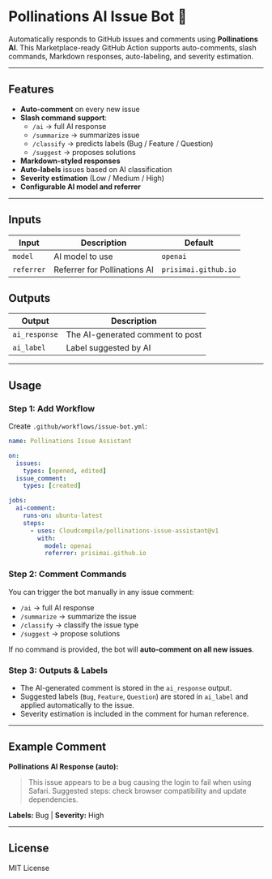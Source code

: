 # Pollinations AI Issue Bot 🤖

Automatically responds to GitHub issues and comments using **Pollinations AI**. This Marketplace-ready GitHub Action supports auto-comments, slash commands, Markdown responses, auto-labeling, and severity estimation.

---

## Features

- **Auto-comment** on every new issue
- **Slash command support**:
  - `/ai` → full AI response
  - `/summarize` → summarizes issue
  - `/classify` → predicts labels (Bug / Feature / Question)
  - `/suggest` → proposes solutions
- **Markdown-styled responses**
- **Auto-labels** issues based on AI classification
- **Severity estimation** (Low / Medium / High)
- **Configurable AI model and referrer**

---

## Inputs

| Input | Description | Default |
|-------|-------------|---------|
| `model` | AI model to use | `openai` |
| `referrer` | Referrer for Pollinations AI | `prisimai.github.io` |

## Outputs

| Output | Description |
|--------|-------------|
| `ai_response` | The AI-generated comment to post |
| `ai_label` | Label suggested by AI |

---

## Usage

### Step 1: Add Workflow

Create `.github/workflows/issue-bot.yml`:

```yaml
name: Pollinations Issue Assistant

on:
  issues:
    types: [opened, edited]
  issue_comment:
    types: [created]

jobs:
  ai-comment:
    runs-on: ubuntu-latest
    steps:
      - uses: Cloudcompile/pollinations-issue-assistant@v1
        with:
          model: openai
          referrer: prisimai.github.io
```

### Step 2: Comment Commands

You can trigger the bot manually in any issue comment:

- `/ai` → full AI response
- `/summarize` → summarize the issue
- `/classify` → classify the issue type
- `/suggest` → propose solutions

If no command is provided, the bot will **auto-comment on all new issues**.

### Step 3: Outputs & Labels

- The AI-generated comment is stored in the `ai_response` output.
- Suggested labels (`Bug`, `Feature`, `Question`) are stored in `ai_label` and applied automatically to the issue.
- Severity estimation is included in the comment for human reference.

---

## Example Comment

**Pollinations AI Response (auto):**

> This issue appears to be a bug causing the login to fail when using Safari. Suggested steps: check browser compatibility and update dependencies.

**Labels:** Bug | **Severity:** High

---

## License

MIT License
